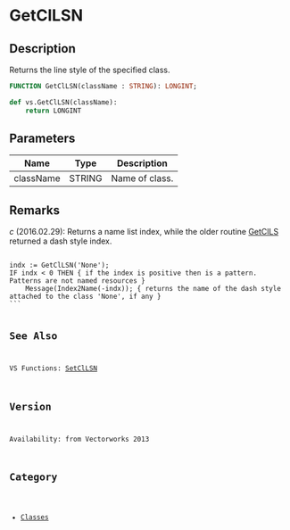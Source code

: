 # GetClLSN

## Description
Returns the line style of the specified class.<BR>

```pascal
FUNCTION GetClLSN(className : STRING): LONGINT;
```

```python
def vs.GetClLSN(className):
    return LONGINT
```

## Parameters
|Name|Type|Description|
|---|---|---|
|className|STRING|Name of class.|

## Remarks
*_c_* (2016.02.29): Returns a name list index, while the older routine [GetClLS](GetClLS.md) returned a dash style index. 

<code lang="vs">
indx := GetClLSN('None');
IF indx < 0 THEN { if the index is positive then is a pattern. Patterns are not named resources }
	Message(Index2Name(-indx)); { returns the name of the dash style attached to the class 'None', if any }
```

## See Also
VS Functions:
[SetClLSN](SetClLSN.md)

## Version
Availability: from Vectorworks 2013

## Category
* [Classes](../Categories/Classes.md)
